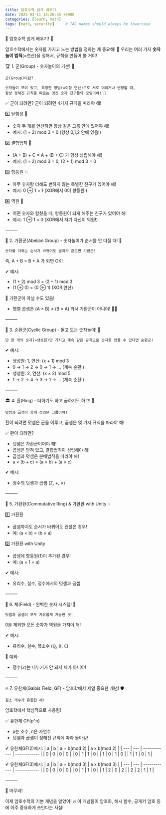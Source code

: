 ```yaml
---
title: 암호수학 쉽게 배우기
date: 2025-03-11 14:26:55 +0900
categories: [learn, math]
tags: [math, security]     # TAG names should always be lowercase
---
```


🔐 암호수학 쉽게 배우기! 🚀

암호수학에서는 숫자를 가지고 노는 방법을 정하는 게 중요해! 🎲
우리는 여러 가지 **숫자놀이 법칙**(=연산)을 정해서, 규칙을 만들어 볼 거야!

🏆 1. 군(Group) - 숫자놀이의 기본! 🎈
~~~
군(Group)이란?

숫자들이 모여 있고, 특정한 방법(=이항 연산)으로 서로 더하거나 변형할 때,
항상 정해진 규칙을 따르는 멋진 숫자 친구들의 모임이야! 🎉
~~~
✅ 군이 되려면?
군이 되려면 4가지 규칙을 따라야 해!

1️⃣ 닫힘성 🏡
- 숫자 두 개를 연산하면 항상 같은 그룹 안에 있어야 해!
- 예시: (1 + 2) mod 3 = 0 (항상 0,1,2 안에 있음!)

2️⃣ 결합법칙 🔗
- (A + B) + C = A + (B + C) 가 항상 성립해야 해!
- 예시: (1 + 2) mod 3 = 0, (2 + 1) mod 3 = 0

3️⃣ 항등원 ✨
- 아무 숫자랑 더해도 변하지 않는 특별한 친구가 있어야 해!
- 예시: 0 ⊕ 1 = 1 (XOR에서 0이 항등원!)

4️⃣ 역원 🔄
- 어떤 숫자와 합쳤을 때, 항등원이 되게 해주는 친구가 있어야 해!
- 예시: 1 ⊕ 1 = 0 (XOR에서 자기 자신이 역원!)

⸻

🤝 2. 가환군(Abelian Group) - 숫자놀이가 순서를 안 따질 때! 🔄
~~~
숫자를 더하는 순서가 바뀌어도 결과가 같으면 가환군!
~~~
즉, A + B = B + A 가 되면 OK!

✔ 예시:
- (1 + 2) mod 3 = (2 + 1) mod 3
- (1 ⊕ 0) = (0 ⊕ 1) (XOR 연산)

🚫 가환군이 아닐 수도 있음!
- 행렬 곱셈은 (A × B) ≠ (B × A) 라서 가환군이 아니야! 🙅‍♂️

⸻

🎡 3. 순환군(Cyclic Group) - 돌고 도는 숫자놀이! 🔄
~~~
단 한 개의 숫자(=생성원)만 가지고 계속 같은 규칙으로 숫자를 만들 수 있다면 순환군!
~~~
✔ 예시:
- 생성원: 1, 연산: (x + 1) mod 3
- 0 → 1 → 2 → 0 → 1 → ... (계속 순환!)
- 생성원: 2, 연산: (x × 2) mod 5
- 1 → 2 → 4 → 3 → 1 → ... (계속 순환!)

⸻

🏛️ 4. 환(Ring) - 더하기도 하고 곱하기도 하고! 🎲

	덧셈과 곱셈이 함께 정의된 그룹이야!
환이 되려면 덧셈은 군을 이루고, 곱셈은 몇 가지 규칙을 따라야 해!

✅ 환이 되려면?
- 덧셈은 가환군이어야 해!
- 곱셈은 닫혀 있고, 결합법칙이 성립해야 해!
- 곱셈과 덧셈은 분배법칙을 따라야 해!
- a × (b + c) = (a × b) + (a × c)

✔ 예시:
- 정수의 덧셈과 곱셈 (ℤ, +, ×)

⸻

🔄 5. 가환환(Commutative Ring) & 가환환 with Unity 💡

1️⃣ 가환환
- 곱셈까지도 순서가 바뀌어도 괜찮은 경우!
- 예: (a × b) = (b × a)

2️⃣ 가환환 with Unity
- 곱셈에 항등원(1)이 추가된 경우!
- 예: (a × 1 = a)

✔ 예시:
- 유리수, 실수, 정수에서의 덧셈과 곱셈

⸻

🌌 6. 체(Field) - 완벽한 숫자 시스템! 🌟
~~~
덧셈과 곱셈이 모두 자유롭게 가능한 곳!
~~~
0을 제외한 모든 숫자가 역원을 가져야 해!

✔ 예시:
- 유리수, 실수, 복소수 (ℚ, ℝ, ℂ)

🚫 예외:
- 정수(ℤ)는 나누기가 안 돼서 체가 아니야!

⸻

🔥 7. 유한체(Galois Field, GF) - 암호학에서 제일 중요한 개념! 🛡️
~~~
원소 개수가 유한한 체!
~~~
암호학에서 핵심적으로 사용됨!

✅ 유한체 GF(p^n)
- p는 소수, n은 자연수
- 덧셈과 곱셈이 정해진 규칙에 따라 돌아감!

✔ 유한체GF(2)예시:
| a   | b   | a + b(mod 2) | a x b(mod 2) |
| --- | --- | ------------ | ------------ |
| 0   | 0   | 0            | 0            |
| 0   | 1   | 1            | 0            |
| 1   | 0   | 1            | 0            |
| 1   | 1   | 0            | 1            |

✔ 유한체GF(3)예시:
| a   | b   | a + b(mod 3) | a x b(mod 3) |
| --- | --- | ------------ | ------------ |
| 0   | 0   | 0            | 0            |
| 0   | 1   | 1            | 0            |
| 1   | 2   | 0            | 2            |
| 2   | 2   | 1            | 1            |

⸻

🎉 마무리!

이제 암호수학의 기본 개념을 알았어! 🔥
이 개념들이 암호화, 해시 함수, 공개키 암호 등에 아주 중요하게 쓰인다는 사실!
